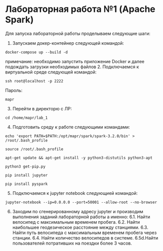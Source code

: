 # Лабораторная работа №1 (Apache Spark)
Для запуска лабораторной работы проделываем следующие шаги:
1. Запускаем докер-контейнер следующей командой:
```
docker-compose up --build -d
```
примечание: необходимо запустить приложение Docker и далее подождать загрузки необходимых файлов
2. Подключаемся к виртуальной среде следующей командой:
```
ssh root@localhost -p 2222
```
Пароль:
```
mapr
```
3. Перейти в директорю с ЛР:
```
cd /home/mapr/lab_1
```
4. Подготовить среду к работе следующими командами:
```
echo 'export PATH=$PATH:/opt/mapr/spark/spark-3.2.0/bin' > /root/.bash_profile
```
```
source /root/.bash_profile
```
```
apt-get update && apt-get install -y python3-distutils python3-apt
```
```
python3 get-pip.py
```
```
pip install jupyter
```
```
pip install pyspark
```
5. Подключаемся к jupyter notebook следующией командой:
```
jupyter-notebook --ip=0.0.0.0 --port=50001 --allow-root --no-browser
```
6. Заходим по сгенерированному адресу jupyter и производим выполнения заданий лабораторной работы а именно:
6.1. Найти велосипед с максимальным временем пробега.
6.2. Найти наибольшее геодезическое расстояние между станциями.
6.3. Найти путь велосипеда с максимальным временем пробега через станции.
6.4. Найти количество велосипедов в системе.
6.5d.Найти пользователей потративших на поездки более 3 часов.
